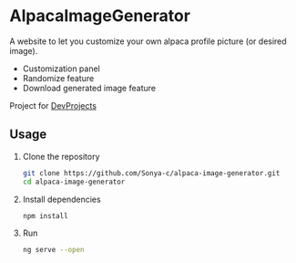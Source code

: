 # AlpacaImageGenerator

A website to let you customize your own alpaca profile picture (or desired image).

- Customization panel
- Randomize feature
- Download generated image feature

Project for [DevProjects](https://www.codementor.io/projects/web/alpaca-image-generator-website-ce2oc0eus8)

## Usage

1. Clone the repository  

    ```bash
    git clone https://github.com/Sonya-c/alpaca-image-generator.git
    cd alpaca-image-generator
    ```

2. Install dependencies

    ```bash
    npm install
    ```

3. Run  

    ```bash
    ng serve --open
    ```
